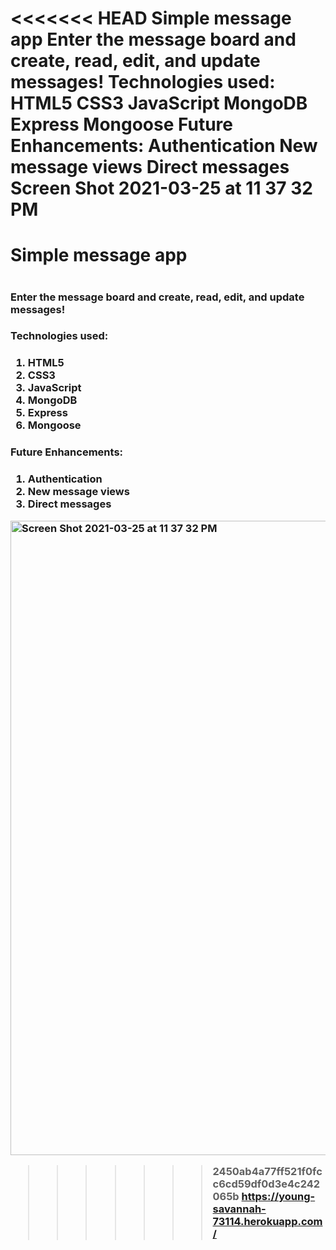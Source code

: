<<<<<<< HEAD
Simple message app
Enter the message board and create, read, edit, and update messages!
Technologies used:
HTML5
CSS3
JavaScript
MongoDB
Express
Mongoose
Future Enhancements:
Authentication
New message views
Direct messages
Screen Shot 2021-03-25 at 11 37 32 PM
=======
<h1>Simple message app<h1>

<h3>Enter the message board and create, read, edit, and update messages!<h3>

<h3>Technologies used:<h3>

1. HTML5
2. CSS3
3. JavaScript
4. MongoDB
5. Express
6. Mongoose

<h3>Future Enhancements:<h3>

1. Authentication
2. New message views
3. Direct messages

<img width="1015" alt="Screen Shot 2021-03-25 at 11 37 32 PM" src="https://user-images.githubusercontent.com/20482109/112574454-a7028a00-8dc4-11eb-8d59-1815d2d36801.png">

>>>>>>> 2450ab4a77ff521f0fcc6cd59df0d3e4c242065b
https://young-savannah-73114.herokuapp.com/
